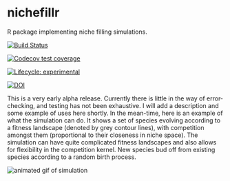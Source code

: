 # nichefillr
R package implementing niche filling simulations.

<!-- badges: start -->
  [![Build Status](https://travis-ci.org/rdinnager/nichefillr.svg?branch=development)](https://travis-ci.org/rdinnager/nichefillr)
  
  [![Codecov test coverage](https://codecov.io/gh/rdinnager/nichefillr/branch/master/graph/badge.svg)](https://codecov.io/gh/rdinnager/nichefillr?branch=master)
  
  [![Lifecycle: experimental](https://img.shields.io/badge/lifecycle-experimental-orange.svg)](https://www.tidyverse.org/lifecycle/#experimental)
  
  [![DOI](https://zenodo.org/badge/DOI/10.5281/zenodo.1166254.svg)](https://doi.org/10.5281/zenodo.1166254)
  <!-- badges: end -->

This is a very early alpha release. Currently there is little in the way of error-checking, and
testing has not been exhaustive. I will add a description and some example of uses here shortly.
In the mean-time, here is an example of what the simulation can do. It shows a set of species evolving according to a fitness landscape (denoted by grey contour lines), with competition amongst them (proportional to their closeness in niche space). The simulation can have quite complicated fitness landscapes and also allows for flexibility in the competition kernel. New species bud off from existing species according to a random birth process.

![animated gif of simulation](tester.gif)